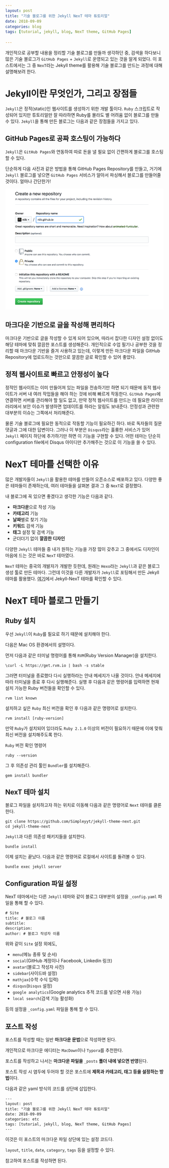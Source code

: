 ```yaml
---
layout: post
title: "기술 블로그를 위한 Jekyll NexT 테마 튜토리얼"
date: 2018-09-09
categories: blog
tags: [tutorial, jekyll, blog, NexT theme, GitHub Pages]

---
```



개인적으로 공부할 내용을 정리할 기술 블로그를 만들까 생각하던 중, 검색을 하다보니 많은 기술 블로그가 `GitHub Pages` + `Jekyll`로 운영되고 있는 것을 알게 되었다. 이 포스트에서는 그 중 `NexT`라는 Jekyll theme를 활용해 기술 블로그를 만드는 과정에 대해 설명해보려 한다.

# Jekyll이란 무엇인가, 그리고 장점들

`Jekyll`은 정적(static)인 웹사이트를 생성하기 위한 개발 툴이다. `Ruby` 스크립트로 작성되어 있지만 튜토리얼만 잘 따라하면 Ruby를 몰라도 별 어려움 없이 블로그를 만들 수 있다. `Jekyll`을 통해 만든 블로그는 다음과 같은 장점들을 가지고 있다.

## GitHub Pages로 공짜 호스팅이 가능하다
`Jekyll`은 `GitHub Pages`와 연동하여 따로 돈을 낼 필요 없이 간편하게 블로그를 호스팅할 수 있다.

단순하게 다음 사진과 같은 방법을 통해 GitHub Pages Repository를 만들고, 거기에 `Jekyll` 블로그를 넣으면 `GitHub Pages` 서비스가 알아서 파싱해서 블로그를 만들어줄 것이다. 얼마나 간단한가!

![](https://github.com/karl6885/karl6885.github.io/blob/master/assets/images/posts/github_page_generation.png?raw=true)

## 마크다운 기반으로 글을 작성해 편리하다

마크다운 기반으로 글을 작성할 수 있게 되어 있으며, 따라서 잡다한 디자인 설정 없이도 해당 테마에 맞춰 깔끔한 포스트를 생성해준다. 개인적으로 수업 필기나 공부한 것을 정리할 때 마크다운 기반을 즐겨 사용하고 있는데, 이렇게 만든 마크다운 파일을 GitHub Repository에 업로드하는 것만으로 깔끔한 글로 확인할 수 있어 좋았다.

## 정적 웹사이트로 빠르고 안정성이 높다

정적인 웹사이트는 이미 만들어져 있는 파일을 전송하기만 하면 되기 때문에 동적 웹사이트가 서버 내 여러 작업들을 해야 하는 것에 비해 빠르게 작동한다. `GitHub Pages`에 연결하면 서버를 관리해야 할 일도 없고, 만약 정적 웹사이트를 만드는 데 필요한 라이브러리에서 보안 이슈가 발생하면 업데이트를 하라는 알림도 보내준다. 안정성과 관련한 대부분의 이슈는 그쪽에서 처리해준다.

물론 기술 블로그에 필요한 동적으로 작동할 기능이 필요하긴 하다. 바로 독자들의 질문 댓글과 그에 대한 답변이다. 그러나 이 부분은 `Disqus`라는 훌륭한 서비스가 있어 `Jekyll` 페이지 하단에 추가하기만 하면 이 기능을 구현할 수 있다. 어떤 테마는 단순히 configuration file에서 Disqus 아이디만 추가해주는 것으로 이 기능을 쓸 수 있다.

# NexT 테마를 선택한 이유

많은 개발자들이 `Jekyll`을 활용한 테마를 만들어 오픈소스로 배포하고 있다. 다양한 좋은 테마들이 존재하는데, 여러 테마들을 살펴본 결과 그 중 `NexT`로 결정했다.

내 블로그에 꼭 있으면 좋겠다고 생각한 기능은 다음과 같다. 

- **마크다운**으로 작성 기능
- **카테고리** 기능
- **날짜**별로 찾기 기능
- **키워드** 검색 기능
- **태그** 설정 및 검색 기능
- 군더더기 없이 **깔끔한 디자인**

다양한 `Jekyll` 테마들 중 내가 원하는 기능을 가장 많이 갖추고 그 중에서도 디자인이 마음에 드는 것은 바로 `NexT` 테마였다.

`NexT` 테마는 중국의 개발자가 개발한 듯한데, 원래는 `Hexo`라는 `Jekyll`과 같은 블로그 생성 툴로 만든 테마다. 그런데 이것을 다른 개발자가 `Jekyll`로 포팅해서 만든 Jekyll 테마를 활용했다. [여기](https://github.com/simpleyyt/jekyll-theme-next)에서 Jekyll-NexT 테마를 확인할 수 있다.

# NexT 테마 블로그 만들기

## Ruby 설치

우선 `Jekyll`이 `Ruby`를 필요로 하기 때문에 설치해야 한다.

다음은 Mac OS 환경에서의 설명이다. 

먼저 다음과 같은 터미널 명령어를 통해 `RVM`(Ruby Version Manager)을 설치한다.

	\curl -L https://get.rvm.io | bash -s stable

그러면 터미널을 종료했다 다시 실행하라는 안내 메세지가 나올 것이다. 안내 메세지에 따라 터미널을 종료 후 다시 실행해준다. 실행 후 다음과 같은 명령어를 입력하면 현재 설치 가능한 Ruby 버전들을 확인할 수 있다.

	rvm list known

설치하고 싶은 `Ruby` 최신 버전을 확인 후 다음과 같은 명령어로 설치한다.

	rvm install [ruby-version]

만약 `Ruby`가 설치되어 있더라도 `Ruby 2.1.0` 이상의 버전이 필요하기 때문에 이에 맞춰 최신 버전을 설치해주도록 한다.

`Ruby` 버전 확인 명령어

	ruby --version

그 후 의존성 관리 툴인 `Bundler`를 설치해준다.

	gem install bundler

## NexT 테마 설치

블로그 파일을 설치하고자 하는 위치로 이동해 다음과 같은 명령어로 `Next` 테마를 클론한다.

	git clone https://github.com/Simpleyyt/jekyll-theme-next.git
	cd jekyll-theme-next

`Jekyll`과 다른 의존성 패키지들을 설치한다.

	bundle install

이제 설치는 끝났다. 다음과 같은 명령어로 로컬에서 사이트를 돌려볼 수 있다.

	bundle exec jekyll server

## Configuration 파일 설정

NexT 테마에서는 다른 `Jekyll` 테마와 같이 블로그 대부분의 설정을 `_config.yaml` 파일을 통해 할 수 있다.

	# Site
	title: # 블로그 이름
	subtitle:
	description:
	author: # 블로그 작성자 이름

위와 같이 `Site` 설정 외에도, 

- `menu`(메뉴 종류 및 순서)
- `social`(GitHub 계정이나 Facebook, Linkedin 링크)
- `avatar`(블로그 작성자 사진)
- `sidebar`(사이드바 설정)
- `mathjax`(수학 수식 입력)
- `disqus`(`Disqus` 설정)
- `google analytics`(Google analytics 추적 코드를 넣으면 사용 가능)
- `local search`(검색 기능 활성화) 

등의 설정을 `_config.yaml` 파일을 통해 할 수 있다.

## 포스트 작성

포스트를 작성할 때는 일반 **마크다운 문법**으로 작성하면 된다.

개인적으로 마크다운 에디터는 `MacDown`이나 `Typora`를 추천한다.

포스트를 작성하고 나서는 **마크다운 파일을** `_posts` **폴더 내에 넣으면 반영**된다.

포스트 작성 시 염두에 두어야 할 것은 포스트에 **제목과 카테고리, 태그 등을 설정하는 방법**이다.

다음과 같은 yaml 방식의 코드를 상단에 삽입한다.

	---
	layout: post
	title: "기술 블로그를 위한 Jekyll NexT 테마 튜토리얼"
	date: 2018-09-09
	categories: etc
	tags: [tutorial, jekyll, blog, NexT theme, GitHub Pages]
	---

이것은 이 포스트의 마크다운 파일 상단에 있는 설정 코드다.

`layout`, `title`, `date`, `category`, `tags` 등을 설정할 수 있다.

참고하여 포스트를 작성하면 된다.
